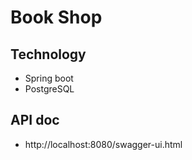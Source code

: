 # Book Shop

## Technology

- Spring boot
- PostgreSQL

## API doc

- http://localhost:8080/swagger-ui.html

